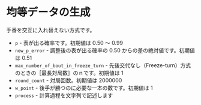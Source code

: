 # 均等データの生成

手番を交互に入れ替えない方式です。  

* `p` - 表が出る確率です。初期値は 0.50 ～ 0.99
* `new_p_error` - 調整後の表が出る確率の 0.50 からの差の絶対値です。初期値は 0.51
* `max_number_of_bout_in_freeze_turn` - 先後交代なし（Freeze-turn）方式のときの［最長対局数］のｎです。初期値は 1
* `round_count` - 対局回数。初期値は 2000000
* `w_point` - 後手が勝つのに必要な一本の数です。初期値は 1
* `process` - 計算過程を文字列で記述します

